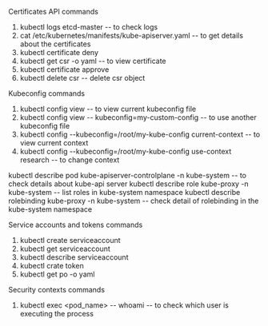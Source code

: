 Certificates API commands

1. kubectl logs etcd-master -- to check logs
2. cat /etc/kubernetes/manifests/kube-apiserver.yaml -- to get details about the certificates
3. kubectl certificate deny <name>
4. kubectl get csr <name> -o yaml -- to view certificate 
5. kubectl certificate approve <name>
6. kubectl delete csr <name> -- delete csr object

Kubeconfig commands

1. kubectl config view -- to view current kubeconfig file
2. kubectl config view -- kubeconfig=my-custom-config -- to use another kubeconfig file
3. kubectl config --kubeconfig=/root/my-kube-config current-context -- to  view current context
4. kubectl config --kubeconfig=/root/my-kube-config use-context research -- to change context




kubectl describe pod kube-apiserver-controlplane -n kube-system -- to check details about kube-api server
kubectl describe role kube-proxy -n kube-system -- list roles in kube-system namespace
kubectl describe rolebinding kube-proxy -n kube-system -- check detail of rolebinding in the kube-system namespace

Service accounts and tokens commands
1. kubectl create serviceaccount <name>
2. kubectl get serviceaccount
3. kubectl describe serviceaccount <name>
4. kubectl crate token <name>
5. kubectl get po -o yaml

Security contexts commands
1. kubectl exec <pod_name> -- whoami -- to check which user is executing the process